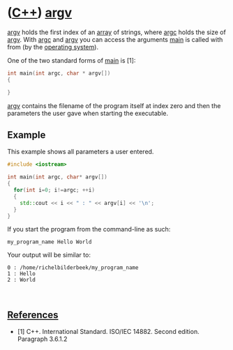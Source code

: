 # ([C++](Cpp.md)) [argv](CppArgv.md)

[argv](CppArgv.md) holds the first index of an [array](CppArray.md) of
strings, where [argc](CppArgc.md) holds the size of
[argv](CppArgv.md). With [argc](CppArgc.md) and [argv](CppArgv.md)
you can access the arguments [main](CppMain.md) is called with from (by
the [operating system](CppOs.md)).

One of the two standard forms of [main](CppMain.md) is [1]:

```c++
int main(int argc, char * argv[]) 
{ 

}
```


[argv](CppArgv.md) contains the filename of the program itself at index
zero and then the parameters the user gave when starting the executable.

## Example

This example shows all parameters a user entered.

```c++ 
#include <iostream>

int main(int argc, char* argv[])
{
  for(int i=0; i!=argc; ++i)
  {
    std::cout << i << " : " << argv[i] << '\n';
  }
}
```


If you start the program from the command-line as such:

```
my_program_name Hello World
```


Your output will be similar to:

```
0 : /home/richelbilderbeek/my_program_name
1 : Hello
2 : World
```

 
## [References](CppReferences.md)

  * [1] C++. International Standard. ISO/IEC 14882. Second edition. Paragraph 3.6.1.2

